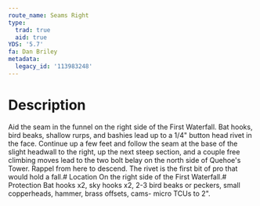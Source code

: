 ```yaml
---
route_name: Seams Right
type:
  trad: true
  aid: true
YDS: '5.7'
fa: Dan Briley
metadata:
  legacy_id: '113983248'
---
```

# Description
Aid the seam in the funnel on the right side of the First Waterfall. Bat hooks, bird beaks, shallow rurps, and bashies lead up to a 1/4" button head rivet in the face. Continue up a few feet and follow the seam at the base of the slight headwall to the right, up the next steep section, and a couple free climbing moves lead to the two bolt belay on the north side of Quehoe's Tower. Rappel from here to descend. The rivet is the first bit of pro that would hold a fall.# Location
On the right side of the First Waterfall.# Protection
Bat hooks x2, sky hooks x2, 2-3 bird beaks or peckers, small copperheads, hammer, brass offsets, cams- micro TCUs to 2".